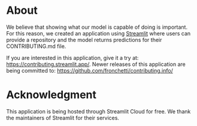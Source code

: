 # About
We believe that showing what our model is capable of doing is important. For this reason, we created an application using [Streamlit](https://contributing.streamlit.app/) where users can provide a repository and the model returns predictions for their CONTRIBUTING.md file. 

If you are interested in this application, give it a try at: https://contributing.streamlit.app/. 
Newer releases of this application are being committed to: https://github.com/fronchetti/contributing.info/

# Acknowledgment
This application is being hosted through Streamlit Cloud for free. We thank the maintainers of Streamlit for their services.
